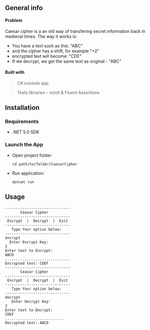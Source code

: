 ## General info

#### Problem
Caesar cipher is a an old way of transfering secret information back in medieval times.
The way it works is:

* You have a text such as this: "ABC"
* and the cipher has a shift, for example "+2"
* encrypted text will become: "CDE"
* If we decrypt, we get the same text as original - "ABC"

#### Built with
>C# console app

>Tests libraries - xUnit & Fluent Assertions

## Installation

### Requirements
* .NET 5.0 SDK

### Launch the App
* Open project folder:

  `cd path/to/folder/CaesarCipher`

* Run application:

  `dotnet run`

## Usage

```
------------------------------
       Ceasar Cipher
------------------------------
 Encrypt  |  Decrypt  |  Exit
------------------------------
   Type Your option below:
------------------------------
encrypt
  Enter Encrypt Key:
2
Enter text to Encrypt:
ABCD
..............................
Encrypted text: CDEF
------------------------------
       Ceasar Cipher
------------------------------
 Encrypt  |  Decrypt  |  Exit
------------------------------
   Type Your option below:
------------------------------
decrypt
   Enter Decrypt Key:
2
Enter text to Decrypt:
CDEF
...........................
Decrypted text: ABCD
```
